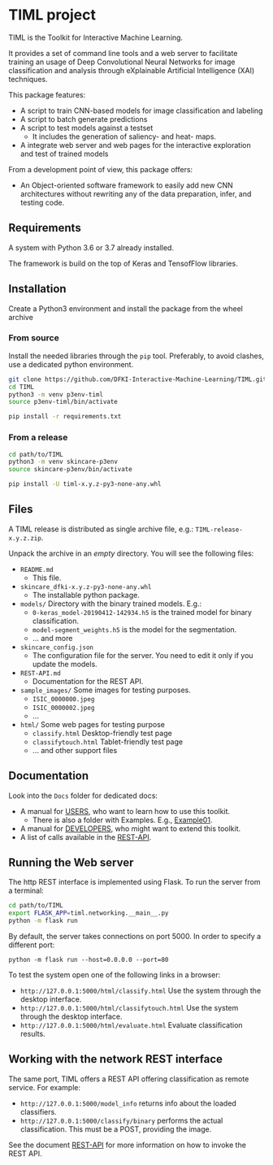 # TIML project

TIML is the Toolkit for Interactive Machine Learning.

It provides a set of command line tools and a web server to facilitate training an usage of Deep Convolutional Neural Networks for image classification and analysis through eXplainable Artificial Intelligence (XAI) techniques.

This package features:

* A script to train CNN-based models for image classification and labeling
* A script to batch generate predictions
* A script to test models against a testset
  * It includes the generation of saliency- and heat- maps.
* A integrate web server and web pages for the interactive exploration and test of trained models

From a development point of view, this package offers:

* An Object-oriented software framework to easily add new CNN architectures without rewriting any of the data preparation, infer, and testing code.

## Requirements

A system with Python 3.6 or 3.7 already installed.

The framework is build on the top of Keras and TensofFlow libraries.

## Installation

Create a Python3 environment and install the package from the wheel archive

### From source

Install the needed libraries through the `pip` tool. Preferably, to avoid clashes, use a dedicated python environment.

```bash
git clone https://github.com/DFKI-Interactive-Machine-Learning/TIML.git
cd TIML
python3 -m venv p3env-timl
source p3env-timl/bin/activate

pip install -r requirements.txt
```

### From a release

```bash
cd path/to/TIML
python3 -m venv skincare-p3env
source skincare-p3env/bin/activate

pip install -U timl-x.y.z-py3-none-any.whl
```

## Files

A TIML release is distributed as single archive file, e.g.: `TIML-release-x.y.z.zip`.

Unpack the archive in an _empty_ directory.
You will see the following files:

* `README.md`
  * This file.
* `skincare_dfki-x.y.z-py3-none-any.whl`
  * The installable python package.
* `models/` Directory with the binary trained models. E.g.:
  * `0-keras_model-20190412-142934.h5` is the trained model for binary classification.
  * `model-segment_weights.h5` is the model for the segmentation.
  * ... and more
* `skincare_config.json`
    * The configuration file for the server. You need to edit it only if you update the models.
* `REST-API.md`
    * Documentation for the REST API.
* `sample_images/` Some images for testing purposes.
    * `ISIC_0000000.jpeg`
    * `ISIC_0000002.jpeg`
    * ...
* `html/` Some web pages for testing purpose
  * `classify.html` Desktop-friendly test page
  * `classifytouch.html` Tablet-friendly test page
  * ... and other support files

## Documentation

Look into the `Docs` folder for dedicated docs:

* A manual for [USERS](Docs/USERS.md), who want to learn how to use this toolkit.
  * There is also a folder with Examples. E.g., [Example01](Examples/Example01/README.md).
* A manual for [DEVELOPERS](Docs/DEVELOPERS.md), who might want to extend this toolkit.
* A list of calls available in the [REST-API](Docs/REST-API.md).

## Running the Web server

The http REST interface is implemented using Flask.
To run the server from a terminal:

```bash
cd path/to/TIML
export FLASK_APP=timl.networking.__main__.py
python -m flask run
```

By default, the server takes connections on port 5000.
In order to specify a different port:

    python -m flask run --host=0.0.0.0 --port=80


To test the system open one of the following links in a browser:

* `http://127.0.0.1:5000/html/classify.html` Use the system through the desktop interface.
* `http://127.0.0.1:5000/html/classifytouch.html` Use the system through the desktop interface.
* `http://127.0.0.1:5000/html/evaluate.html` Evaluate classification results.


## Working with the network REST interface

The same port, TIML offers a REST API offering classification as remote service.
For example:

* `http://127.0.0.1:5000/model_info` returns info about the loaded classifiers.
* `http://127.0.0.1:5000/classify/binary` performs the actual classification. This must be a POST, providing the image.

See the document [REST-API](Docs/REST-API.md) for more information on how to invoke the REST API.
